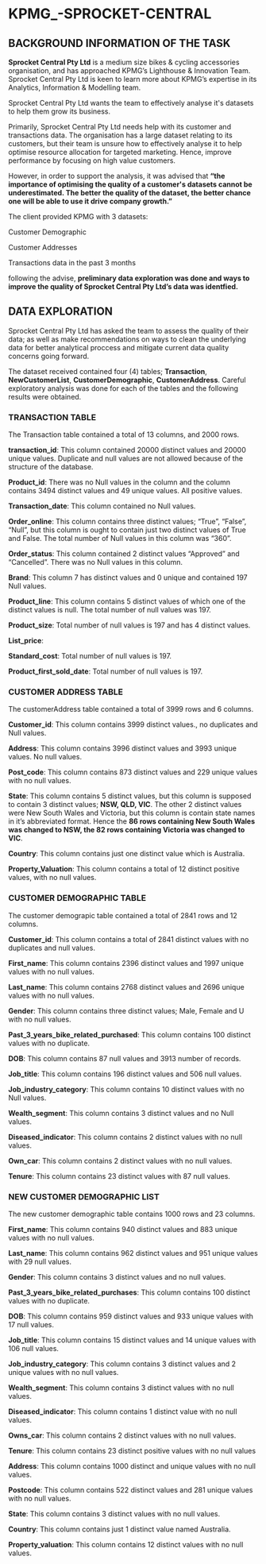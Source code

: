 # KPMG_-SPROCKET-CENTRAL
## BACKGROUND INFORMATION OF THE TASK

**Sprocket Central Pty Ltd** is a medium size bikes & cycling accessories organisation, and has approached KPMG’s Lighthouse & Innovation Team. Sprocket Central Pty Ltd  is keen to learn more about KPMG’s expertise in its Analytics, Information & Modelling team. 

Sprocket Central Pty Ltd wants the team to effectively analyse it's datasets to help them grow its business.

Primarily, Sprocket Central Pty Ltd needs help with its customer and transactions data. The organisation has a large dataset relating to its customers, but their team is unsure how to effectively analyse it to help optimise resource allocation for targeted marketing. Hence, improve performance by focusing on high value customers.

However, in order to support the analysis, it was advised that **“the importance of optimising the quality of a customer's datasets cannot be underestimated. The better the quality of the dataset, the better chance one will be able to use it drive company growth.”**

The client provided KPMG with 3 datasets:

Customer Demographic 

Customer Addresses

Transactions data in the past 3 months

following the advise, **preliminary data exploration was done and ways to improve the quality of Sprocket Central Pty Ltd’s data was identfied.**

## DATA EXPLORATION

Sprocket Central Pty Ltd has asked the team to assess the quality of their data; as well as make recommendations on ways to clean the underlying data for better analytical proccess and mitigate current data quality concerns going forward.

The dataset received contained four (4) tables; **Transaction**, **NewCustomerList**, **CustomerDemographic**, **CustomerAddress**. Careful exploratory analysis was done for each of the tables and the following results were obtained. 

### TRANSACTION TABLE
The Transaction table contained a total of 13 columns, and 2000 rows. 

**transaction_id**: This column contained 20000 distinct values and 20000 unique values. Duplicate and null values are not allowed because of the structure of the database. 

**Product_id**: There was no Null values in the column and the column contains 3494 distinct values and 49 unique values.  All positive values. 

**Transaction_date**: This column contained no Null values. 

**Order_online**: This column contains three distinct values; “True”, “False”, “Null”, but this column is ought to contain just two distinct values of True and False. The total number of Null values in this column was “360”. 

**Order_status**: This column contained 2 distinct values “Approved” and “Cancelled”. There was no Null values in this column. 

**Brand**: This column 7 has distinct values and 0 unique and contained 197 Null values. 

**Product_line**: This column contains 5 distinct values of which one of the distinct values is null. The total number of null values was 197. 

**Product_size**: Total number of null values is 197 and has 4 distinct values. 

**List_price**: 

**Standard_cost**: Total number of null values is 197.

**Product_first_sold_date**: Total number of null values is 197.

### CUSTOMER ADDRESS TABLE

The customerAddress table contained a total of 3999 rows and 6 columns. 

**Customer_id**: This column contains 3999 distinct values., no duplicates and Null values. 

**Address**: This column contains 3996 distinct values and 3993 unique values. No null values. 

**Post_code**: This column contains 873 distinct values and 229 unique values with no null values. 

**State**: This column contains 5 distinct values, but this column is supposed to contain 3 distinct values; **NSW, QLD,  VIC**. The other 2 distinct values were New South Wales and Victoria, but this column is contain state names in it’s abbreviated format. Hence the **86 rows containing New South Wales was changed to NSW, the 82 rows containing Victoria was changed to VIC**. 

**Country**: This column contains just one distinct value which is Australia. 

**Property_Valuation**: This column contains a total of 12 distinct positive values, with no null values. 

### CUSTOMER DEMOGRAPHIC TABLE 
The customer demograpic table contained a total of 2841 rows and 12 columns. 

**Customer_id**: This column contains a total of 2841 distinct values with no duplicates and null values. 

**First_name**: This column contains 2396 distinct values and 1997 unique values with no null values. 

**Last_name**: This column contains 2768 distinct values and 2696 unique values with no null values. 

**Gender**: This column contains three distinct values; Male, Female and U with no null values. 

**Past_3_years_bike_related_purchased**: This column contains 100 distinct values with no duplicate. 

**DOB**: This column contains 87 null values and 3913 number of records. 

**Job_title**: This column contains 196 distinct values and 506 null values. 

**Job_industry_category**: This column contains 10 distinct values with no Null values. 

**Wealth_segment**: This column contains 3 distinct values and no Null values. 

**Diseased_indicator**: This column contains 2 distinct values with no null values. 

**Own_car**: This column contains 2 distinct values with no null values. 

**Tenure**: This column contains 23 distinct values with 87 null values. 

### NEW CUSTOMER DEMOGRAPHIC LIST

The new customer demographic table contains 1000 rows and 23 columns. 

**First_name**: This column contains 940 distinct values and 883 unique values with no null values. 

**Last_name**: This column contains 962 distinct values and 951 unique values with 29 null values. 

**Gender**: This column contains 3 distinct values and no null values. 

**Past_3_years_bike_related_purchases**: This column contains 100 distinct values with no duplicate. 

**DOB**: This column contains 959 distinct values and 933 unique values with 17 null values. 

**Job_title**: This column contains 15 distinct values and 14 unique values with 106 null values. 

**Job_industry_category**: This column contains 3 distinct values and 2 unique values with no null values. 

**Wealth_segment**: This column contains 3 distinct values with no null values. 

**Diseased_indicator**: This column contains 1 distinct value with no null values. 

**Owns_car**: This column contains 2 distinct values with no null values. 

**Tenure**: This column contains 23 distinct positive values with no null values

**Address**: This column contains 1000 distinct and unique values with no null values. 

**Postcode**: This column contains 522 distinct values and 281 unique values with no null values. 

**State**: This column contains 3 distinct values with no null values. 

**Country**: This column contains just 1 distinct value named Australia.

**Property_valuation**:  This column contains 12 distinct values with no null values. 







